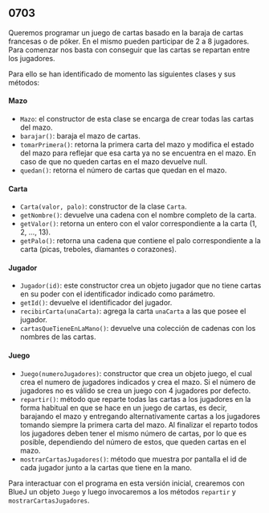 
## 0703

Queremos programar un juego de cartas basado en la baraja de cartas francesas o de póker. En el mismo pueden participar de 2 a 8 jugadores. Para comenzar nos basta con conseguir que las cartas se repartan entre los jugadores.

Para ello se han identificado de momento las siguientes clases y sus métodos:

#### Mazo
* `Mazo`: el constructor de esta clase se encarga de crear todas las cartas del mazo.
* `barajar()`: baraja el mazo de cartas.
* `tomarPrimera()`: retorna la primera carta del mazo y modifica el estado del mazo para reflejar que esa carta ya no se encuentra en el mazo. En caso de que no queden cartas en el mazo devuelve null.
* `quedan()`: retorna el número de cartas que quedan en el mazo.

#### Carta
* `Carta(valor, palo)`: constructor de la clase `Carta`.
* `getNombre()`: devuelve una cadena con el nombre completo de la carta.
* `getValor()`: retorna un entero con el valor correspondiente a la carta (1, 2, ..., 13). 
* `getPalo()`: retorna una cadena que contiene el palo correspondiente a la carta (picas, treboles, diamantes o corazones). 
#### Jugador
* `Jugador(id)`: este constructor crea un objeto jugador que no tiene cartas en su poder con el identificador indicado como parámetro.
* `getId()`: devuelve el identificador del jugador.
* `recibirCarta(unaCarta)`: agrega la carta `unaCarta` a las que posee el jugador.
* `cartasQueTieneEnLaMano()`: devuelve una colección de cadenas con los nombres de las cartas.

#### Juego
* `Juego(numeroJugadores)`: constructor que crea un objeto juego, el cual crea el numero de jugadores indicados y crea el mazo. Si el número de jugadores no es válido se crea un juego con 4 jugadores por defecto.
* `repartir()`: método que reparte todas las cartas a los jugadores en la forma habitual en que se hace en un juego de cartas, es decir, barajando el mazo y entregando alternativamente cartas a los jugadores tomando siempre la primera carta del mazo. Al finalizar el reparto todos los jugadores deben tener el mismo número de cartas, por lo que es posible, dependiendo del número de estos, que queden cartas en el mazo.
* `mostrarCartasJugadores()`: método que muestra por pantalla el id de cada jugador junto a la cartas que tiene en la mano.

Para interactuar con el programa en esta versión inicial, crearemos con BlueJ un objeto `Juego` y luego invocaremos a los métodos `repartir` y `mostrarCartasJugadores`.

